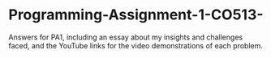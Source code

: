 # Programming-Assignment-1-CO513-
Answers for PA1, including an essay about my insights and challenges faced, and the YouTube links for the video demonstrations of each problem.
